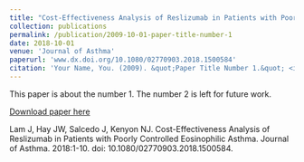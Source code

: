 ```yaml
---
title: "Cost-Effectiveness Analysis of Reslizumab in Patients with Poorly Controlled Eosinophilic Asthma."
collection: publications
permalink: /publication/2009-10-01-paper-title-number-1
date: 2018-10-01
venue: 'Journal of Asthma'
paperurl: 'www.dx.doi.org/10.1080/02770903.2018.1500584'
citation: 'Your Name, You. (2009). &quot;Paper Title Number 1.&quot; <i>Journal 1</i>. 1(1).'
---
```

This paper is about the number 1. The number 2 is left for future work.

[Download paper here](http://academicpages.github.io/files/paper1.pdf)

Lam J, Hay JW, Salcedo J, Kenyon NJ. Cost-Effectiveness Analysis of Reslizumab in Patients with Poorly Controlled Eosinophilic Asthma. Journal of Asthma. 2018:1-10. doi: 10.1080/02770903.2018.1500584.
